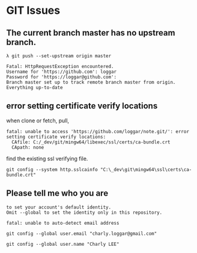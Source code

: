 # GIT Issues

## The current branch master has no upstream branch.

```
λ git push --set-upstream origin master

Fatal: HttpRequestException encountered.
Username for 'https://github.com': loggar
Password for 'https://loggar@github.com':
Branch master set up to track remote branch master from origin.
Everything up-to-date
```

## error setting certificate verify locations

when clone or fetch, pull,

```
fatal: unable to access 'https://github.com/loggar/note.git/': error setting certificate verify locations:
  CAfile: C:/_dev/git/mingw64/libexec/ssl/certs/ca-bundle.crt
  CApath: none
```

find the existing ssl verifying file.

```
git config --system http.sslcainfo "C:\_dev\git\mingw64\ssl\certs\ca-bundle.crt"
```

## Please tell me who you are

```
to set your account's default identity.
Omit --global to set the identity only in this repository.

fatal: unable to auto-detect email address
```

```
git config --global user.email "charly.loggar@gmail.com"

git config --global user.name "Charly LEE"
```
